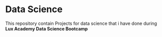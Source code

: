 # Data Science 

This repository contain Projects for data science that i have done during **Lux Academy Data Science Bootcamp**
